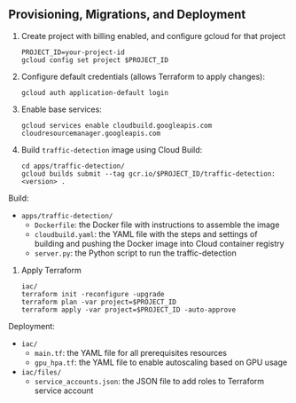 ## Provisioning, Migrations, and Deployment

1. Create project with billing enabled, and configure gcloud for that project

   ```
   PROJECT_ID=your-project-id
   gcloud config set project $PROJECT_ID
   ```

1. Configure default credentials (allows Terraform to apply changes):

   ```
   gcloud auth application-default login
   ```

1. Enable base services:

   ```
   gcloud services enable cloudbuild.googleapis.com cloudresourcemanager.googleapis.com
   ```

1. Build `traffic-detection` image using Cloud Build:

   ```
   cd apps/traffic-detection/
   gcloud builds submit --tag gcr.io/$PROJECT_ID/traffic-detection:<version> .
   ```

Build:
- `apps/traffic-detection/`
  - `Dockerfile`: the Docker file with instructions to assemble the image
  - `cloudbuild.yaml`: the YAML file with the steps and settings of building and pushing the Docker image into Cloud container registry
  - `server.py`: the Python script to run the traffic-detection 

1. Apply Terraform

   ```
   iac/
   terraform init -reconfigure -upgrade
   terraform plan -var project=$PROJECT_ID
   terraform apply -var project=$PROJECT_ID -auto-approve
   ```

Deployment:
- `iac/`
  - `main.tf`: the YAML file for all prerequisites resources
  - `gpu_hpa.tf`: the YAML file to enable autoscaling based on GPU usage
- `iac/files/`
  - `service_accounts.json`: the JSON file to add roles to Terraform service account
